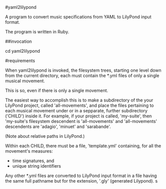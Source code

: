 #yaml2lilypond

A program to convert music specifications from YAML to LilyPond input format.

The program is written in Ruby.

##invocation

cd <directory containing LilyPond movement directories>
yaml2lilypond

#requirements

When yaml2lilypond is invoked, the filesystem trees, starting one level down from the current directory, each must contain the *.yml files of only a single musical movement.

This is so, even if there is only a single movement.

The easiest way to accomplish this is to make a subdirectory of the your LilyPond project, called 'all-movements', and place the files pertaining to each musical movement under or in a sepparate, further subdirectory ('CHILD') inside it. For example, if your project is called, 'my-suite', then 'my-suite's filesystem descendent is 'all-movements' and 'all-movements' descendents are 'adagio', 'minuet' and 'sarabande'.

(Note about relative paths in LilyPond.)


Within each CHILD, there must be a file, 'template.yml' containing, for all the movement's measures:

* time signatures, and
* unique string identifiers

Any other *.yml files are converted to LilyPond input format in a file having the same full pathname but for the extension, '.gly' (generated Lilypond).
s
